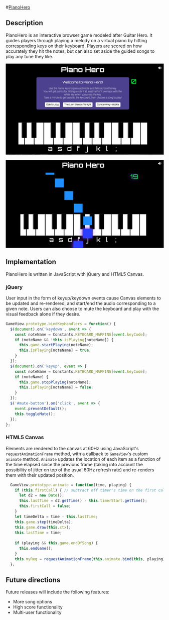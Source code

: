 #[PianoHero](https://ksalehi.github.io/PianoHero)

## Description

PianoHero is an interactive browser game modeled after Guitar Hero. It guides players through playing a melody on a virtual piano by hitting corresponding keys on their keyboard. Players are scored on how accurately they hit the notes, but can also set aside the guided songs to play any tune they like.

![landing_page]

![piano_hero]

## Implementation

PianoHero is written in JavaScript with jQuery and HTML5 Canvas.

### jQuery

User input in the form of keyup/keydown events cause Canvas elements to be updated and re-rendered, and start/end the audio corresponding to a given note. Users can also choose to mute the keyboard and play with the visual feedback alone if they desire.

```javascript
GameView.prototype.bindKeyHandlers = function() {
  $(document).on('keydown', event => {
    const noteName = Constants.KEYBOARD_MAPPING[event.keyCode];
    if (noteName && !this.isPlaying[noteName]) {
      this.game.startPlaying(noteName);
      this.isPlaying[noteName] = true;
    }
  });
  $(document).on('keyup', event => {
    const noteName = Constants.KEYBOARD_MAPPING[event.keyCode];
    if (noteName) {
      this.game.stopPlaying(noteName);
      this.isPlaying[noteName] = false;
    }
  });
  $('#mute-button').on('click', event => {
    event.preventDefault();
    this.toggleMute();
  });
};
```

### HTML5 Canvas

Elements are rendered to the canvas at 60Hz using JavaScript's `requestAnimationFrame` method, with a callback to `GameView`'s custom `animate` method. `Animate` updates the location of each item as a function of the time elapsed since the previous frame (taking into account the possibility of jitter on top of the usual 60Hz refresh rate) and re-renders them with their updated position.

```javascript
  GameView.prototype.animate = function(time, playing) {
    if (this.firstCall) { // subtract off timer's time on the first call
      let d2 = new Date();
      this.lastTime = d2.getTime() - this.timerStart.getTime();
      this.firstCall = false;
    }
    let timeDelta = time - this.lastTime;
    this.game.step(timeDelta);
    this.game.draw(this.ctx);
    this.lastTime = time;

    if (playing && this.game.endOfSong) {
      this.endGame();
    }
    this.myReq = requestAnimationFrame(this.animate.bind(this, playing)); // keep animating
  };
```

## Future directions

Future releases will include the following features:

- More song options
- High score functionality
- Multi-user functionality

[landing_page]: ./lib/css/landing_page.png
[piano_hero]: ./lib/css/piano_hero.png
